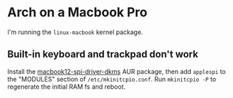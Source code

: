 # Arch on a Macbook Pro

I'm running the `linux-macbook` kernel package.

## Built-in keyboard and trackpad don't work

Install the [macbook12-spi-driver-dkms](https://github.com/cb22/macbook12-spi-driver)
AUR package, then add `applespi` to the "MODULES" section of `/etc/mkinitcpio.conf`.
Run `mkinitcpio -P` to regenerate the initial RAM fs and reboot.
